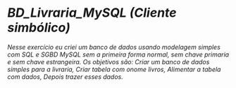 # *BD_Livraria_MySQL (Cliente simbólico)*

*Nesse exercício eu criei um banco de dados usando modelagem simples com SQL e SGBD MySQL
sem a primeira forma normal, sem chave primaria e sem chave estrangeira.
Os objetivos são:
Criar um banco de dados simples para a livraria,
Criar tabela com onome livros,
Alimentar a tabela com dados,
Depois trazer esses dados.*
